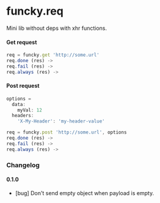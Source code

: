 funcky.req
==========

Mini lib without deps with xhr functions.


#### Get request

```JavaScript
req = funcky.get 'http://some.url'
req.done (res) ->
req.fail (res) ->
req.always (res) ->
```

#### Post request
```JavaScript
options =
  data:
    myVal: 12
  headers:
    'X-My-Header': 'my-header-value'

req = funcky.post 'http://some.url', options
req.done (res) ->
req.fail (res) ->
req.always (res) ->
```

### Changelog

#### 0.1.0
* [bug] Don't send empty object when payload is empty.